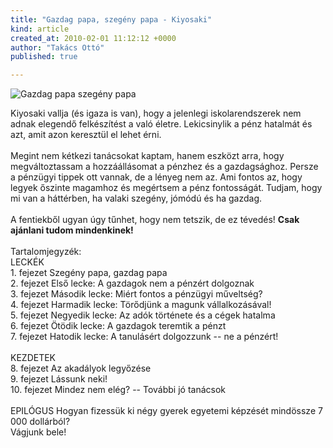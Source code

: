 ```yaml
---
title: "Gazdag papa, szegény papa - Kiyosaki"
kind: article
created_at: 2010-02-01 11:12:12 +0000
author: "Takács Ottó"
published: true

---
```

<p><img alt="Gazdag papa szegény papa" src="/sites/default/files/gazdagpapa.jpg" />
</p>

<p>Kiyosaki vallja (és igaza is van), hogy a jelenlegi iskolarendszerek nem adnak elegendő felkészítést a való életre. Lekicsinylik a pénz hatalmát és azt, amit azon keresztül el lehet érni.<br />
<br />
Megint nem kétkezi tanácsokat kaptam, hanem eszközt arra, hogy megváltoztassam a hozzáállásomat a pénzhez és a gazdagsághoz. Persze a pénzügyi tippek ott vannak, de a lényeg nem az. Ami fontos az, hogy legyek őszinte magamhoz és megértsem a pénz fontosságát. Tudjam, hogy mi van a háttérben, ha valaki szegény, jómódú és ha gazdag.<br />
<br />
A fentiekből ugyan úgy tűnhet, hogy nem tetszik, de ez tévedés! <strong>Csak ajánlani tudom mindenkinek!</strong><br />
<br />
Tartalomjegyzék:<br />
LECKÉK<br />
1. fejezet Szegény papa, gazdag papa<br />
2. fejezet Első lecke: A gazdagok nem a pénzért dolgoznak<br />
3. fejezet Második lecke: Miért fontos a pénzügyi műveltség?<br />
4. fejezet Harmadik lecke: Törődjünk a magunk vállalkozásával!<br />
5. fejezet Negyedik lecke: Az adók története és a cégek hatalma<br />
6. fejezet Ötödik lecke: A gazdagok teremtik a pénzt<br />
7. fejezet Hatodik lecke: A tanulásért dolgozzunk -- ne a pénzért!<br />
<br />
KEZDETEK<br />
8. fejezet Az akadályok legyőzése<br />
9. fejezet Lássunk neki!<br />
10. fejezet Mindez nem elég? -- További jó tanácsok<br />
<br />
EPILÓGUS Hogyan fizessük ki négy gyerek egyetemi képzését mindössze 7 000 dollárból?<br />
Vágjunk bele!<br />
</p>

<div class='old-comments'></div>